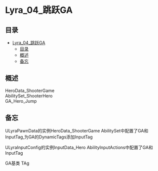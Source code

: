 # Lyra_04_跳跃GA
## 目录
- [Lyra_04_跳跃GA](#lyra_04_跳跃ga)
  - [目录](#目录)
  - [概述](#概述)
  - [备忘](#备忘)

## 概述
HeroData_ShooterGame  
AbilitySet_ShooterHero  
GA_Hero_Jump  

## 备忘
ULyraPawnData的实例HeroData_ShooterGame
AbilitySet中配置了GA和InputTag,为GA的DynamicTags添加InputTag

ULyraInputConfig的实例InputData_Hero
AbilityInputActions中配置了GA和InputTag

GA基类
TAg
